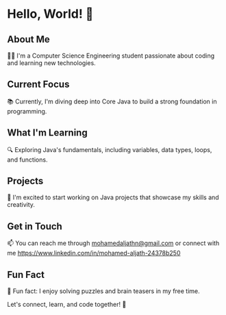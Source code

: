 # Hello, World! 👋

## About Me
👨‍🎓 I'm a Computer Science Engineering student passionate about coding and learning new technologies.

## Current Focus
📚 Currently, I'm diving deep into Core Java to build a strong foundation in programming.

## What I'm Learning
🔍 Exploring Java's fundamentals, including variables, data types, loops, and functions.

## Projects
🚀 I'm excited to start working on Java projects that showcase my skills and creativity.

## Get in Touch
📫 You can reach me through mohamedaljathn@gmail.com or connect with me https://www.linkedin.com/in/mohamed-aljath-24378b250

## Fun Fact
🎉 Fun fact: I enjoy solving puzzles and brain teasers in my free time.

Let's connect, learn, and code together! 🚀































